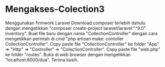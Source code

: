 # Mengakses-Colection3
Menggunakan firmwork Laravel
Download composer terlebih dahulu dengan mengetikkan "composer create-project laravel/laravel:"^9.0" inventory".
Buat file baru dengan nama "CollectionController" dengan cara mengetikkan perintah di cmd "php artisan make: contoller CollectionController".
Copy paste file "CollectionController" ke folder "App" => "Http" => "Controller" => "ColectionController".
Copy paste file "web.php" ke folder "routes".
Buka di web browser dengan mengetikkan "localhost:8000/dua".
Terima kasih.
